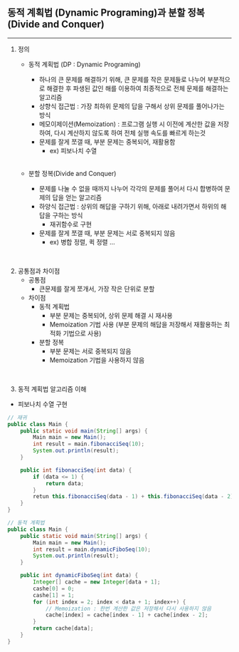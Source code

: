 ## 동적 계획법 (Dynamic Programing)과 분할 정복(Divide and Conquer)

<hr>

1. 정의
    * 동적 계획법 (DP : Dynamic Programing)
        * 하나의 큰 문제를 해결하기 위해, 큰 문제를 작은 문제들로 나누어 부분적으로 해결한 후 파생된 값인 해를 이용하여 최종적으로 전체 문제를 해결하는 알고리즘
        * 상향식 접근법 : 가장 최하위 문제의 답을 구해서 상위 문제를 풀어나가는 방식
        * 메모이제이션(Memoization) : 프로그램 실행 시 이전에 계산한 값을 저장하여, 다시 계산하지 않도록 하여 전체 실행 속도를 빠르게 하는것
        * 문제를 잘게 쪼갤 때, 부분 문제는 중복되어, 재활용함
            * ex) 피보나치 수열

      <br>

    * 분할 정복(Divide and Conquer)
        * 문제를 나눌 수 없을 때까지 나누어 각각의 문제를 풀어서 다시 합병하여 문제의 답을 얻는 알고리즘
        * 하양식 접근법 : 상위의 해답을 구하기 위해, 아래로 내려가면서 하위의 해답을 구하는 방식
            * 재귀함수로 구현
        * 문제를 잘게 쪼갤 때, 부분 문제는 서로 중복되지 않음
            * ex) 병합 정렬, 퀵 정렬 ...

<br>

2. 공통점과 차이점
    * 공통점
        * 큰문제를 잘게 쪼개서, 가장 작은 단위로 분할
    * 차이점
        * 동적 계획법
            * 부분 문제는 중복되어, 상위 문제 해결 시 재사용
            * Memoization 기법 사용 (부분 문제의 해답을 저장해서 재활용하는 최적화 기법으로 사용)
        * 분할 정복
            * 부분 문제는 서로 중복되지 않음
            * Memoization 기법을 사용하지 않음

<br>

3. 동적 계획법 알고리즘 이해

* 피보나치 수열 구현

```java 
// 재귀
public class Main {
    public static void main(String[] args) {
        Main main = new Main();
        int result = main.fibonacciSeq(10);
        System.out.println(result);
    }

    public int fibonacciSeq(int data) {
        if (data <= 1) {
            return data;
        }
        retun this.fibonacciSeq(data - 1) + this.fibonacciSeq(data - 2);
    }
}
```

```java
// 동적 계획법
public class Main {
    public static void main(String[] args) {
        Main main = new Main();
        int result = main.dynamicFiboSeq(10);
        System.out.println(result);
    }

    public int dynamicFiboSeq(int data) {
        Integer[] cache = new Integer[data + 1];
        cashe[0] = 0;
        cashe[1] = 1;
        for (int index = 2; index < data + 1; index++) {
            // Memoization : 한번 계산한 값은 저장해서 다시 사용하지 않음 
            cache[index] = cache[index - 1] + cache[index - 2];
        }
        return cache[data];
    }
}
```

<br>